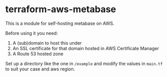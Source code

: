 # terraform-aws-metabase
This is a module for self-hosting metabase on AWS.

Before using it you need:
1. A (sub)domain to host this under
2. An SSL certificate for that domain hosted in AWS Certificate Manager
3. A Route 53 hosted zone

Set up a directory like the one in `/example` and modify the values in `main.tf` to suit your case and aws region.